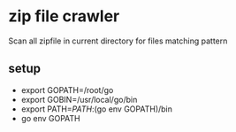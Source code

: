 # zip file crawler
Scan all zipfile in current directory for files matching pattern
## setup

* export GOPATH=/root/go
* export GOBIN=/usr/local/go/bin
* export PATH=$PATH:$(go env GOPATH)/bin
* go env GOPATH


